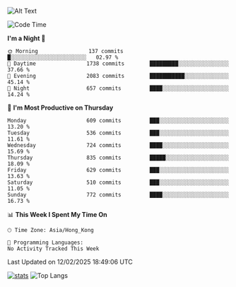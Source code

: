 ![Alt Text](https://media.tenor.com/3Gehha8RO-sAAAAC/goose-dance.gif)

<!--START_SECTION:waka-->
![Code Time](http://img.shields.io/badge/Code%20Time-407%20hrs%206%20mins-blue)

**I'm a Night 🦉** 

```text
🌞 Morning                137 commits         █░░░░░░░░░░░░░░░░░░░░░░░░   02.97 % 
🌆 Daytime                1738 commits        █████████░░░░░░░░░░░░░░░░   37.66 % 
🌃 Evening                2083 commits        ███████████░░░░░░░░░░░░░░   45.14 % 
🌙 Night                  657 commits         ████░░░░░░░░░░░░░░░░░░░░░   14.24 % 
```
📅 **I'm Most Productive on Thursday** 

```text
Monday                   609 commits         ███░░░░░░░░░░░░░░░░░░░░░░   13.20 % 
Tuesday                  536 commits         ███░░░░░░░░░░░░░░░░░░░░░░   11.61 % 
Wednesday                724 commits         ████░░░░░░░░░░░░░░░░░░░░░   15.69 % 
Thursday                 835 commits         █████░░░░░░░░░░░░░░░░░░░░   18.09 % 
Friday                   629 commits         ███░░░░░░░░░░░░░░░░░░░░░░   13.63 % 
Saturday                 510 commits         ███░░░░░░░░░░░░░░░░░░░░░░   11.05 % 
Sunday                   772 commits         ████░░░░░░░░░░░░░░░░░░░░░   16.73 % 
```


📊 **This Week I Spent My Time On** 

```text
🕑︎ Time Zone: Asia/Hong_Kong

💬 Programming Languages: 
No Activity Tracked This Week
```


 Last Updated on 12/02/2025 18:49:06 UTC
<!--END_SECTION:waka-->
[![stats](https://github-readme-stats-rose-phi.vercel.app/api?username=jxncted&count_private=true)](https://github.com/jxncted/github-readme-stats)
![Top Langs](https://github-readme-stats-rose-phi.vercel.app/api/top-langs/?username=jxncted\&layout=compact&hide=c,assembly,jupyter%20notebook)
